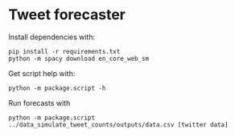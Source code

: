 # Tweet forecaster

Install dependencies with:

```
pip install -r requirements.txt
python -m spacy download en_core_web_sm
```

Get script help with:

```
python -m package.script -h
```

Run forecasts with 

```
python -m package.script ../data_simulate_tweet_counts/outputs/data.csv [twitter data]
```
